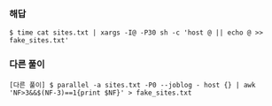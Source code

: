 ### 해답

```
$ time cat sites.txt | xargs -I@ -P30 sh -c 'host @ || echo @ >> fake_sites.txt'
```

### 다른 풀이

```
[다른 풀이] $ parallel -a sites.txt -P0 --joblog - host {} | awk 'NF>3&&$(NF-3)==1{print $NF}' > fake_sites.txt
```
